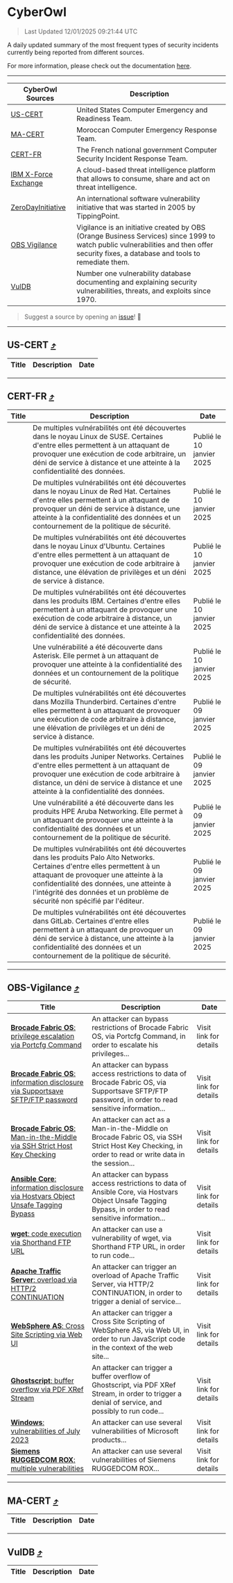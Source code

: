 
 <div id='top'></div>

# CyberOwl

 > Last Updated 12/01/2025 09:21:44 UTC
 
 A daily updated summary of the most frequent types of security incidents currently being reported from different sources.
 
 For more information, please check out the documentation [here](./docs/README.md).
 
 ---
 |CyberOwl Sources|Description|
 |---|---|
 |[US-CERT](#us-cert-arrow_heading_up)|United States Computer Emergency and Readiness Team.|
 |[MA-CERT](#ma-cert-arrow_heading_up)|Moroccan Computer Emergency Response Team.|
 |[CERT-FR](#cert-fr-arrow_heading_up)|The French national government Computer Security Incident Response Team.|
 |[IBM X-Force Exchange](#ibmcloud-arrow_heading_up)|A cloud-based threat intelligence platform that allows to consume, share and act on threat intelligence.|
 |[ZeroDayInitiative](#zerodayinitiative-arrow_heading_up)|An international software vulnerability initiative that was started in 2005 by TippingPoint.|
 |[OBS Vigilance](#obs-vigilance-arrow_heading_up)|Vigilance is an initiative created by OBS (Orange Business Services) since 1999 to watch public vulnerabilities and then offer security fixes, a database and tools to remediate them.|
 |[VulDB](#vuldb-arrow_heading_up)|Number one vulnerability database documenting and explaining security vulnerabilities, threats, and exploits since 1970.|
 
 > Suggest a source by opening an [issue](https://github.com/karimhabush/cyberowl/issues)! :raised_hands:
 ---

## US-CERT [:arrow_heading_up:](#cyberowl)

 |Title|Description|Date|
 |---|---|---|
 
 ---

## CERT-FR [:arrow_heading_up:](#cyberowl)

 |Title|Description|Date|
 |---|---|---|
 |[](https://www.cert.ssi.gouv.fr/avis/CERTFR-2025-AVI-0024/)|De multiples vulnérabilités ont été découvertes dans le noyau Linux de SUSE. Certaines d'entre elles permettent à un attaquant de provoquer une exécution de code arbitraire, un déni de service à distance et une atteinte à la confidentialité des données.|Publié le 10 janvier 2025|
 |[](https://www.cert.ssi.gouv.fr/avis/CERTFR-2025-AVI-0023/)|De multiples vulnérabilités ont été découvertes dans le noyau Linux de Red Hat. Certaines d'entre elles permettent à un attaquant de provoquer un déni de service à distance, une atteinte à la confidentialité des données et un contournement de la politique de sécurité.|Publié le 10 janvier 2025|
 |[](https://www.cert.ssi.gouv.fr/avis/CERTFR-2025-AVI-0022/)|De multiples vulnérabilités ont été découvertes dans le noyau Linux d'Ubuntu. Certaines d'entre elles permettent à un attaquant de provoquer une exécution de code arbitraire à distance, une élévation de privilèges et un déni de service à distance.|Publié le 10 janvier 2025|
 |[](https://www.cert.ssi.gouv.fr/avis/CERTFR-2025-AVI-0021/)|De multiples vulnérabilités ont été découvertes dans les produits IBM. Certaines d'entre elles permettent à un attaquant de provoquer une exécution de code arbitraire à distance, un déni de service à distance et une atteinte à la confidentialité des données.|Publié le 10 janvier 2025|
 |[](https://www.cert.ssi.gouv.fr/avis/CERTFR-2025-AVI-0020/)|Une vulnérabilité a été découverte dans Asterisk. Elle permet à un attaquant de provoquer une atteinte à la confidentialité des données et un contournement de la politique de sécurité.|Publié le 10 janvier 2025|
 |[](https://www.cert.ssi.gouv.fr/avis/CERTFR-2025-AVI-0019/)|De multiples vulnérabilités ont été découvertes dans Mozilla Thunderbird. Certaines d'entre elles permettent à un attaquant de provoquer une exécution de code arbitraire à distance, une élévation de privilèges et un déni de service à distance.|Publié le 09 janvier 2025|
 |[](https://www.cert.ssi.gouv.fr/avis/CERTFR-2025-AVI-0018/)|De multiples vulnérabilités ont été découvertes dans les produits Juniper Networks. Certaines d'entre elles permettent à un attaquant de provoquer une exécution de code arbitraire à distance, un déni de service à distance et une atteinte à la confidentialité des données.|Publié le 09 janvier 2025|
 |[](https://www.cert.ssi.gouv.fr/avis/CERTFR-2025-AVI-0017/)|Une vulnérabilité a été découverte dans les produits HPE Aruba Networking. Elle permet à un attaquant de provoquer une atteinte à la confidentialité des données et un contournement de la politique de sécurité.|Publié le 09 janvier 2025|
 |[](https://www.cert.ssi.gouv.fr/avis/CERTFR-2025-AVI-0016/)|De multiples vulnérabilités ont été découvertes dans les produits Palo Alto Networks. Certaines d'entre elles permettent à un attaquant de provoquer une atteinte à la confidentialité des données, une atteinte à l'intégrité des données et un problème de sécurité non spécifié par l'éditeur.|Publié le 09 janvier 2025|
 |[](https://www.cert.ssi.gouv.fr/avis/CERTFR-2025-AVI-0015/)|De multiples vulnérabilités ont été découvertes dans GitLab. Certaines d'entre elles permettent à un attaquant de provoquer un déni de service à distance, une atteinte à la confidentialité des données et un contournement de la politique de sécurité.|Publié le 09 janvier 2025|
 
 ---

## OBS-Vigilance [:arrow_heading_up:](#cyberowl)

 |Title|Description|Date|
 |---|---|---|
 |[<a href="https://vigilance.fr/vulnerability/Brocade-Fabric-OS-privilege-escalation-via-Portcfg-Command-45581" class="noirorange"><b>Brocade Fabric OS</b>: privilege escalation via Portcfg Command</a>](https://vigilance.fr/vulnerability/Brocade-Fabric-OS-privilege-escalation-via-Portcfg-Command-45581)|An attacker can bypass restrictions of Brocade Fabric OS, via Portcfg Command, in order to escalate his privileges...|Visit link for details|
 |[<a href="https://vigilance.fr/vulnerability/Brocade-Fabric-OS-information-disclosure-via-Supportsave-SFTP-FTP-password-45580" class="noirorange"><b>Brocade Fabric OS</b>: information disclosure via Supportsave SFTP/FTP password</a>](https://vigilance.fr/vulnerability/Brocade-Fabric-OS-information-disclosure-via-Supportsave-SFTP-FTP-password-45580)|An attacker can bypass access restrictions to data of Brocade Fabric OS, via Supportsave SFTP/FTP password, in order to read sensitive information...|Visit link for details|
 |[<a href="https://vigilance.fr/vulnerability/Brocade-Fabric-OS-Man-in-the-Middle-via-SSH-Strict-Host-Key-Checking-45579" class="noirorange"><b>Brocade Fabric OS</b>: Man-in-the-Middle via SSH Strict Host Key Checking</a>](https://vigilance.fr/vulnerability/Brocade-Fabric-OS-Man-in-the-Middle-via-SSH-Strict-Host-Key-Checking-45579)|An attacker can act as a Man-in-the-Middle on Brocade Fabric OS, via SSH Strict Host Key Checking, in order to read or write data in the session...|Visit link for details|
 |[<a href="https://vigilance.fr/vulnerability/Ansible-Core-information-disclosure-via-Hostvars-Object-Unsafe-Tagging-Bypass-45578" class="noirorange"><b>Ansible Core</b>: information disclosure via Hostvars Object Unsafe Tagging Bypass</a>](https://vigilance.fr/vulnerability/Ansible-Core-information-disclosure-via-Hostvars-Object-Unsafe-Tagging-Bypass-45578)|An attacker can bypass access restrictions to data of Ansible Core, via Hostvars Object Unsafe Tagging Bypass, in order to read sensitive information...|Visit link for details|
 |[<a href="https://vigilance.fr/vulnerability/wget-code-execution-via-Shorthand-FTP-URL-45577" class="noirorange"><b>wget</b>: code execution via Shorthand FTP URL</a>](https://vigilance.fr/vulnerability/wget-code-execution-via-Shorthand-FTP-URL-45577)|An attacker can use a vulnerability of wget, via Shorthand FTP URL, in order to run code...|Visit link for details|
 |[<a href="https://vigilance.fr/vulnerability/Apache-Traffic-Server-overload-via-HTTP-2-CONTINUATION-44059" class="noirorange"><b>Apache Traffic Server</b>: overload via HTTP/2 CONTINUATION</a>](https://vigilance.fr/vulnerability/Apache-Traffic-Server-overload-via-HTTP-2-CONTINUATION-44059)|An attacker can trigger an overload of Apache Traffic Server, via HTTP/2 CONTINUATION, in order to trigger a denial of service...|Visit link for details|
 |[<a href="https://vigilance.fr/vulnerability/WebSphere-AS-Cross-Site-Scripting-via-Web-UI-45574" class="noirorange"><b>WebSphere AS</b>: Cross Site Scripting via Web UI</a>](https://vigilance.fr/vulnerability/WebSphere-AS-Cross-Site-Scripting-via-Web-UI-45574)|An attacker can trigger a Cross Site Scripting of WebSphere AS, via Web UI, in order to run JavaScript code in the context of the web site...|Visit link for details|
 |[<a href="https://vigilance.fr/vulnerability/Ghostscript-buffer-overflow-via-PDF-XRef-Stream-45573" class="noirorange"><b>Ghostscript</b>: buffer overflow via PDF XRef Stream</a>](https://vigilance.fr/vulnerability/Ghostscript-buffer-overflow-via-PDF-XRef-Stream-45573)|An attacker can trigger a buffer overflow of Ghostscript, via PDF XRef Stream, in order to trigger a denial of service, and possibly to run code...|Visit link for details|
 |[<a href="https://vigilance.fr/vulnerability/Windows-vulnerabilities-of-July-2023-41725" class="noirorange"><b>Windows</b>: vulnerabilities of July 2023</a>](https://vigilance.fr/vulnerability/Windows-vulnerabilities-of-July-2023-41725)|An attacker can use several vulnerabilities of Microsoft products...|Visit link for details|
 |[<a href="https://vigilance.fr/vulnerability/Siemens-RUGGEDCOM-ROX-multiple-vulnerabilities-41720" class="noirorange"><b>Siemens RUGGEDCOM ROX</b>: multiple vulnerabilities</a>](https://vigilance.fr/vulnerability/Siemens-RUGGEDCOM-ROX-multiple-vulnerabilities-41720)|An attacker can use several vulnerabilities of Siemens RUGGEDCOM ROX...|Visit link for details|
 
 ---

## MA-CERT [:arrow_heading_up:](#cyberowl)

 |Title|Description|Date|
 |---|---|---|
 
 ---

## VulDB [:arrow_heading_up:](#cyberowl)

 |Title|Description|Date|
 |---|---|---|
 